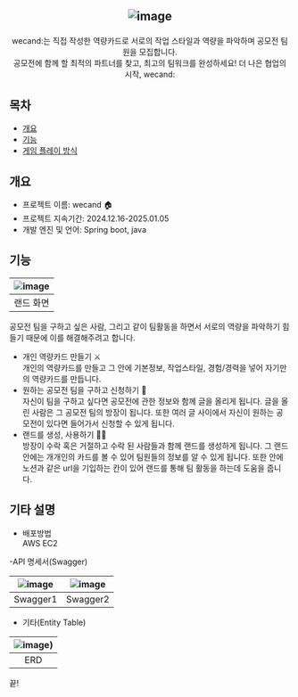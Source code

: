 <div align="center">
<h2>
   
   ![image](https://github.com/user-attachments/assets/330e3a2d-f92a-47bd-a87d-6d482eaa8e62)
   
</h2>

wecand:는 직접 작성한 역량카드로 서로의 작업 스타일과 역량을 파악하며 공모전 팀원을 모집합니다. </br>
공모전에 함께 할 최적의 파트너를 찾고, 최고의 팀워크를 완성하세요!  더 나은 협업의 시작, wecand:

</div>

   
## 목차
  - [개요](#개요) 
  - [기능](#기능)
  - [게임 플레이 방식](#게임-플레이-방식)

## 개요
- 프로젝트 이름: wecand 🏠
- 프로젝트 지속기간: 2024.12.16-2025.01.05
- 개발 엔진 및 언어: Spring boot, java

## 기능

|![image](https://github.com/user-attachments/assets/da25b0a5-56e6-4d0c-a4da-d6c3fbd90acb)|
|:---:|
|랜드 화면|

공모전 팀을 구하고 싶은 사람, 그리고 같이 팀활동을 하면서 서로의 역량을 파악하기 힘들기 때문에 이를 해결해주려고 합니다.<br>
- 개인 역량카드 만들기 ⚔️<br>
개인의 역량카드를 만들고 그 안에 기본정보, 작업스타일, 경험/경력을 넣어 자기만의 역량카드를 만듭니다.
- 원하는 공모전 팀을 구하고 신청하기 🎯<br>
자신이 팀을 구하고 싶다면 공모전에 관한 정보와 함께 글을 올리게 됩니다. 글을 올린 사람은 그 공모전 팀의 방장이 됩니다. 또한 여러 글 사이에서 자신이 원하는 공모전이 있다면 들어가서 신청할 수 있게 됩니다.
- 랜드를 생성, 사용하기 🏄🏻<br>
방장이 수락 혹은 거절하고 수락 된 사람들과 함께 랜드를 생성하게 됩니다. 그 랜드 안에는 개개인의 카드를 볼 수 있어 팀원들의 정보를 알 수 있게 됩니다. 또한 안에 노션과 같은 url을 기입하는 칸이 있어 랜드를 통해 팀 활동을 하는데 도움을 줍니다.

## 기타 설명
- 배포방법<br>
AWS EC2

-API 명세서(Swagger)<br>

|![image](https://github.com/user-attachments/assets/8b7a6264-e139-4c07-ba63-5e1324d400f6)|![image](https://github.com/user-attachments/assets/d24f4580-667c-4197-8783-a9dd83296183)|
|:---:|:---:|
|Swagger1|Swagger2|

- 기타(Entity Table)<br>

|![image](https://github.com/user-attachments/assets/c46bf65c-51b0-4c8d-8b81-f6c3bc425bc7))|
|:---:|
|ERD|


끝!





